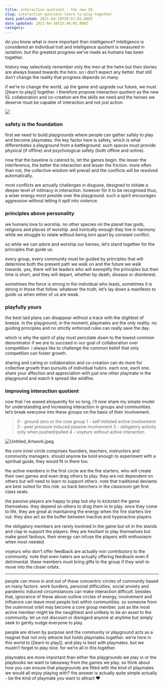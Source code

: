 ```yaml
---
title: interaction quotient - the new IQ
slug: interaction-quotient-learn-to-play-together
date_published: 2021-04-19T20:57:03.000Z
date_updated: 2021-04-30T15:46:05.000Z
category: 
---
```

do you know what is more important than intelligence? intelligence is considered an individual trait and intelligence quotient is measured in isolation. but the greatest progress we’ve made as humans has been together.

history may selectively remember only the men at the helm but then stories are always biased towards the hero. so i don’t expect any better. that still don’t change the reality that progress depends on many.

if we’re to change the world, up the game and upgrade our future, we must [[learn to play]] together. i therefore propose interaction quotient as the new IQ. collaboration and co-creation are the skills we need and the heroes we deserve must be capable of interaction and not just action.

![](https://images.unsplash.com/photo-1582213782179-e0d53f98f2ca?crop=entropy&amp;cs=tinysrgb&amp;fit=max&amp;fm=jpg&amp;ixid=MnwxNDIyNzR8MHwxfHNlYXJjaHwyfHx0b2dldGhlcnxlbnwwfHx8fDE2MTg4NjU3MTU&amp;ixlib=rb-1.2.1&amp;q=80&amp;w=1080)
### safety is the foundation
first we need to build playgrounds where people can gather safely to play and become playmates. the key factor here is safety, which is what differentiates a playground from a battleground. such spaces must provide physical (if offline) and psychological safety (both offline and online).

now that the baseline is catered to, let the games begin. the lesser the interference, the better the interaction and lesser the friction. more often than not, the collective wisdom will prevail and the conflicts will be resolved automatically.

most conflicts are actually challenges in disguise, designed to initiate a deeper level of intimacy in interaction. however for it to be recognised thus, a wiser energy most preside over the playground. such a spirit encourages aggression without letting it spill into violence.

### principles above personality
we humans love to worship. no other species on the planet has gods, religions and places of worship. and ironically enough they live in harmony while we struggle to relate without being torn apart by constant conflict.

so while we can adore and worship our heroes, let’s stand together for the principles that guide us.

every group, every community must be guided by principles that will determine both the present path we walk on and the future we walk towards. yes, there will be leaders who will exemplify the principles but their time is short, and they will depart, whether by death, disease or disinterest.

sometimes the force is strong in the individual who leads, sometimes it is strong in those that follow. whatever the truth, let’s lay down a manifesto to guide us when either of us are weak.

### playfully yours
the best laid plans can disappear without a trace with the slightest of breeze. in the playground, in the moment, playmates are the only reality. no guiding principles and no strictly enforced rules can really save the day.

which is why the spirit of play must percolate down to the lowest common denominator if we are to succeed in our goal of collaboration over competition. i always like to challenge the common belief that only competition can foster growth.

sharing and caring or collaboration and co-creation can do more for collective growth than pursuits of individual hubris. each one, each one. share your affection and appreciation with just one other playmate in the playground and watch it spread like wildfire.

### improving interaction quotient
now that i’ve waxed eloquently for so long, i’ll now share my simple model for understanding and increasing interaction in groups and communities. let’s break everyone into these groups on the basis of their involvement.

> 0 - ground zero or the core group 
> 1 - self initiated active involvement 
> 2 - peer pressure induced passive involvement 
> 3 - obligatory activity only when pushed/pulled
> 4 - voyeurs without active interaction

![Untitled_Artwork.jpeg](https://res.craft.do/user/full/aea53ecb-f07e-7684-f954-13f587938a00/CAFC0DD8-D042-4D0D-8B0C-E774EFF89334_2/Untitled_Artwork.jpeg)

the core inner circle comprises founders, teachers, instructors and community managers. should anyone be bold enough to experiment with a spiritual guide, they would fit in there too.

the active members in the first circle are the fire starters. who will create their own games and even drag others to play. they are not dependent on others but will need to learn to support others. note that traditional deviants are best suited for this role. so back benchers in the classroom get first class seats.

the passive players are happy to play but shy to kickstart the game themselves. they depend on others to drag them in to play. once they come to life, they are great at maintaining the energy when the fire starters tire out. they also act as the buffer between inactive and hyperactive players.

the obligatory members are rarely involved in the game but sit in the stands and clap to support the players. they are hesitant to play themselves but make good fanboys. their energy can infuse the players with enthusiasm when most needed.

voyeurs who don’t offer feedback are actually non contributory to the community. note that even haters are actually offering feedback even if detrimental. these members must bring gifts to the group if they wish to move into the closer orbits.

---
people can move in and out of these concentric circles of community based on many factors. work burdens, personal difficulties, social anxiety and pandemic induced circumstances can make interaction difficult. besides that, ignorance of these above outline circles of energy, involvement and influence can leave most people lost within communities. so someone from the outermost orbit may become a core group member. just as the most active member might be the naughtiest and unlikely to be an asset to the community. let us not discount or disregard anyone at anytime but simply seek to gently nudge everyone to play. 

people are driven by purpose and the community or playground acts as a magnet that not only attracts but holds playmates together. we’re here in this world to [[learn to play]]. and play is best with playmates. but we mustn’t forget to play nice. for we’re all in this together.

playmates are more important than either the playgrounds we play in or the playbooks we want to takeaway from the games we play. so think about how you can ensure that playgrounds are filled with the kind of playmates we would all enjoy playing with? the answer is actually quite simple actually - be the kind of playmate you want to attract ❤️

